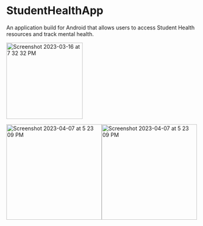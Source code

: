 # StudentHealthApp
An application build for Android that allows users to access Student Health resources and track mental health. 

<img width="200" alt="Screenshot 2023-03-16 at 7 32 32 PM" src="https://user-images.githubusercontent.com/75393933/230680477-838d2859-494c-4a7b-bb3d-ac3465f9b7e9.png">

<img width="250" alt="Screenshot 2023-04-07 at 5 23 09 PM" src="https://user-images.githubusercontent.com/75393933/230692667-690ae0a8-d690-416f-ac74-ed1e0c8ecfe6.png"><img width="250" alt="Screenshot 2023-04-07 at 5 23 09 PM" src="https://user-images.githubusercontent.com/75393933/230692698-08e32924-ea3c-4a7a-86a0-8a64ec35d3f9.png">
